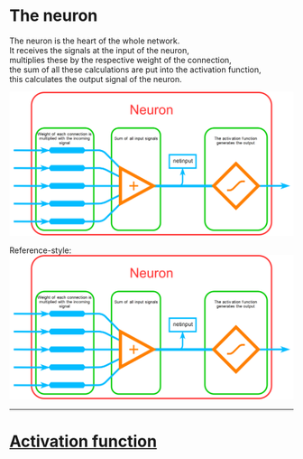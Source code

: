 # The neuron
The neuron is the heart of the whole network.  
It receives the signals at the input of the neuron,  
multiplies these by the respective weight of the connection,  
the sum of all these calculations are put into the activation function,  
this calculates the output signal of the neuron.  
  

![alt text](https://github.com/KROIA/Net/blob/master/WikiPictures/Neuron.png)

Reference-style: 
![alt text][logo]

[logo]: https://github.com/KROIA/Net/blob/master/WikiPictures/Neuron.png "Logo Title Text 2"

***
# [Activation function](https://github.com/KROIA/Neural-net/wiki/The-activation-function)

